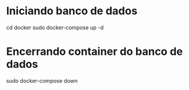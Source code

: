 # Iniciando banco de dados 
cd docker
sudo docker-compose up -d

# Encerrando container do banco de dados

sudo docker-compose down
